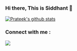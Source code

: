 ### Hi there, This is Siddhant 👋

<!--
**siddhantsambit/siddhantsambit** is a ✨ _special_ ✨ repository because its `README.md` (this file) appears on your GitHub profile.

Here are some ideas to get you started:

- 🔭 I’m currently working on ...
- 🌱 I’m currently learning ...
- 👯 I’m looking to collaborate on ...
- 🤔 I’m looking for help with ...
- 💬 Ask me about ...
- 📫 How to reach me: ...
- 😄 Pronouns: ...
- ⚡ Fun fact: ...
-->

[![Prateek's github stats](https://github-readme-stats.vercel.app/api?username=siddhantsambit&show_icons=true&theme=tokyonight)](https://github.com/siddhantsambit)

### Connect with me :
[<img src="https://img.shields.io/badge/linkedin-%230077B5.svg?&style=for-the-badge&logo=linkedin&logoColor=white" />](https://www.linkedin.com/in/siddhant-sambit-09003477/)
